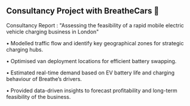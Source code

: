 ## Consultancy Project with BreatheCars 🚙
Consultancy Report : "Assessing the feasibility of a rapid mobile electric vehicle charging business in London"

• Modelled traffic flow and identify key geographical zones for strategic charging hubs.

• Optimised van deployment locations for efficient battery swapping.

• Estimated real-time demand based on EV battery life and charging behaviour of Breathe’s drivers.

• Provided data-driven insights to forecast profitability and long-term feasibility of the business.
